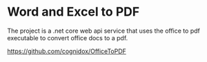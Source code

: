 # Word and Excel to PDF

The project is a .net core web api service that uses the office to pdf executable to convert office docs to a pdf. 

https://github.com/cognidox/OfficeToPDF

